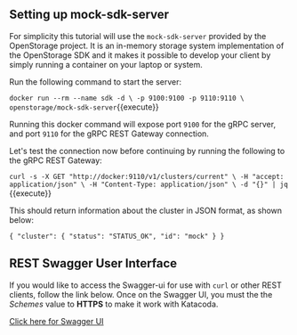 ## Setting up mock-sdk-server

For simplicity this tutorial will use the `mock-sdk-server` provided by the
OpenStorage project. It is an in-memory storage system implementation of the
OpenStorage SDK and it makes it possible to develop your client by simply
running a container on your laptop or system.

Run the following command to start the server:

`
docker run --rm --name sdk -d \
   -p 9100:9100 -p 9110:9110 \
   openstorage/mock-sdk-server
`{{execute}}

Running this docker command will expose port `9100` for the gRPC server, and
port `9110` for the gRPC REST Gateway connection.

Let's test the connection now before continuing by running the following to the
gRPC REST Gateway:

`curl -s -X GET "http://docker:9110/v1/clusters/current" \
  -H "accept: application/json" \
  -H "Content-Type: application/json" \
  -d "{}" | jq
`{{execute}}

This should return information about the cluster in JSON format, as shown below:

`
{
  "cluster": {
    "status": "STATUS_OK",
    "id": "mock"
  }
}
`

## REST Swagger User Interface
If you would like to access the Swagger-ui for use with `curl` or other REST clients,
follow the link below. Once on the Swagger UI, you must the the _Schemes_ value to
**HTTPS** to make it work with Katacoda.

[Click here for Swagger UI](https://[[HOST_SUBDOMAIN]]-9110-[[KATACODA_HOST]].environments.katacoda.com/swagger-ui)

